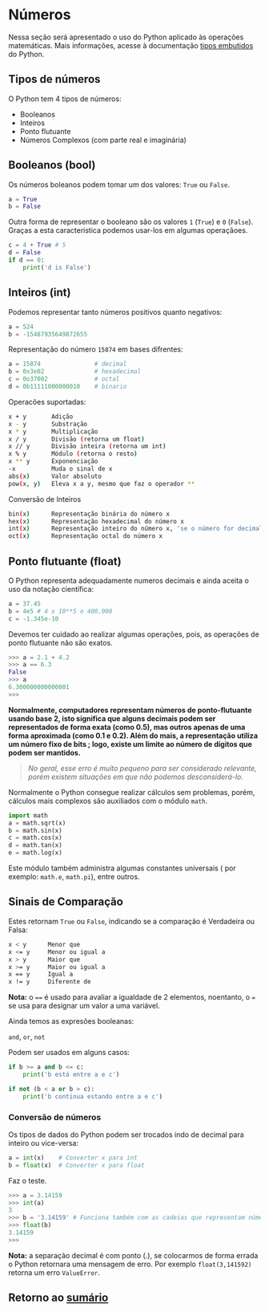 # Números

Nessa seção será apresentado o uso do Python aplicado às operações matemáticas. Mais informações, acesse à documentação [tipos embutidos](https://docs.python.org/pt-br/3/library/stdtypes.html) do Python.

## Tipos de números

O Python tem 4 tipos de números:

* Booleanos
* Inteiros
* Ponto flutuante
* Números Complexos (com parte real e imaginária)

## Booleanos (bool)

Os números boleanos podem tomar um dos valores: `True` ou `False`.

```python
a = True
b = False
```

Outra forma de representar o booleano são os valores `1` (`True`) e `0` (`False`). Graças a esta caracteristica podemos usar-los em algumas operaçãoes.

```python
c = 4 + True # 5
d = False
if d == 0:
    print('d is False')
```

## Inteiros (int)

Podemos representar tanto números positivos quanto negativos:

```python
a = 524
b = -15487935649872655
```

Representação do número `15874` em bases difrentes:

```python
a = 15874               # decimal
b = 0x3e02              # hexadecimal
c = 0o37002             # octal
d = 0b11111000000010    # binario

```

Operacões suportadas:

```bash
x + y       Adição
x - y       Substração
x * y       Multiplicação
x / y       Divisão (retorna um float)
x // y      Divisão inteira (retorna um int)
x % y       Módulo (retorna o resto)
x ** y      Exponenciação
-x          Muda o sinal de x
abs(x)      Valor absoluto
pow(x, y)   Eleva x a y, mesmo que faz o operador **
```

Conversão de Inteiros

```bash
bin(x)      Representação binária do número x
hex(x)      Representação hexadecimal do número x
int(x)      Representação inteiro do número x, 'se o número for decimal vai retornar erro de tipo'
oct(x)      Representação octal do número x
```

## Ponto flutuante (float)

O Python representa adequadamente numeros decimais e ainda aceita o uso da notação científica:

```python
a = 37.45
b = 4e5 # 4 x 10**5 o 400,000
c = -1.345e-10
```

Devemos ter cuidado ao realizar algumas operações, pois, as operações de ponto flutuante não são exatos.

```python
>>> a = 2.1 + 4.2
>>> a == 6.3
False
>>> a
6.300000000000001
>>>
```

**Normalmente, computadores representam números de ponto-flutuante usando base 2, isto significa que alguns decimais podem ser representados de forma exata (como 0.5), mas outros apenas de uma forma aproximada (como 0.1 e 0.2). Além do mais, a representação utiliza um número fixo de bits ; logo, existe um limite ao número de dígitos que podem ser mantidos.**

> *No geral, esse erro é muito pequeno para ser considerado relevante, porém existem situações em que não podemos desconsiderá-lo.*

Normalmente o Python consegue realizar cálculos sem problemas, porém, cálculos mais complexos são auxiliados com o módulo `math`.

```python
import math
a = math.sqrt(x)
b = math.sin(x)
c = math.cos(x)
d = math.tan(x)
e = math.log(x)
```

Este módulo também administra algumas constantes universais ( por exemplo: `math.e`, `math.pi`), entre outros.

## Sinais de Comparação

Estes retornam `True` ou `False`, indicando se a comparação é Verdadeira ou Falsa:

```bash
x < y      Menor que
x <= y     Menor ou igual a
x > y      Maior que
x >= y     Maior ou igual a
x == y     Igual a
x != y     Diferente de
```

**Nota:** o `==` é usado para avaliar a igualdade de 2 elementos, noentanto, o `=` se usa para designar um valor a uma variável.

Ainda temos as expresões booleanas:

`and`, `or`, `not`

Podem ser usados em alguns casos:

```python
if b >= a and b <= c:
    print('b está entre a e c')

if not (b < a or b > c):
    print('b continua estando entre a e c')
```

### Conversão de números

Os tipos de dados do Python podem ser trocados indo de decimal para inteiro ou vice-versa:

```python
a = int(x)    # Converter x para int
b = float(x)  # Converter x para float
```

Faz o teste.

```python
>>> a = 3.14159
>>> int(a)
3
>>> b = '3.14159' # Funciona também com as cadeias que representam números.
>>> float(b)
3.14159
>>>
```

**Nota:** a separação decimal é com ponto (.), se colocarmos de forma errada o Python retornara uma mensagem de erro. Por exemplo `float(3,141592)` retorna um erro `ValueError`.

## Retorno ao [sumário](./00_Resumo.md)